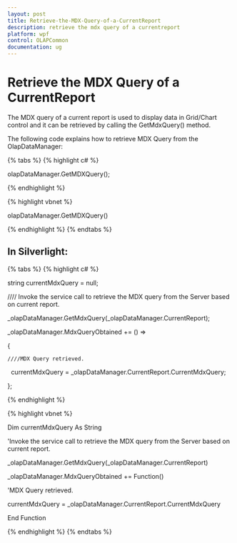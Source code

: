 ```yaml
---
layout: post
title: Retrieve-the-MDX-Query-of-a-CurrentReport
description: retrieve the mdx query of a currentreport
platform: wpf
control: OLAPCommon
documentation: ug
---
```


# Retrieve the MDX Query of a CurrentReport

The MDX query of a current report is used to display data in Grid/Chart control and it can be retrieved by calling the GetMdxQuery() method.

The following code explains how to retrieve MDX Query from the OlapDataManager:

{% tabs %}
{% highlight c# %}

olapDataManager.GetMDXQuery();

{% endhighlight %}

{% highlight vbnet %}

olapDataManager.GetMDXQuery()

{% endhighlight  %}
{% endtabs %}

## In Silverlight:


{% tabs %}
{% highlight c# %}

string currentMdxQuery = null;

//// Invoke the service call to retrieve the MDX query from the Server based on current report. 

_olapDataManager.GetMdxQuery(_olapDataManager.CurrentReport);

_olapDataManager.MdxQueryObtained += () =>

{

    ////MDX Query retrieved.

    currentMdxQuery = _olapDataManager.CurrentReport.CurrentMdxQuery;

};

{% endhighlight  %}

{% highlight vbnet %}

Dim currentMdxQuery As String

'Invoke the service call to retrieve the MDX query from the Server based on current report. 

_olapDataManager.GetMdxQuery(_olapDataManager.CurrentReport)

_olapDataManager.MdxQueryObtained += Function() 

'MDX Query retrieved.

currentMdxQuery = _olapDataManager.CurrentReport.CurrentMdxQuery

End Function

{% endhighlight  %}
{% endtabs %}
